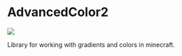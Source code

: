 # AdvancedColor2
[![](https://jitpack.io/v/nitkanikita21/AdvancedColor2.svg)](https://jitpack.io/#nitkanikita21/AdvancedColor2)

Library for working with gradients and colors in minecraft.
